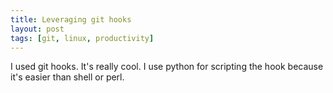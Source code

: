 ```yaml
---
title: Leveraging git hooks
layout: post
tags: [git, linux, productivity]
---
```


I used git hooks. It's really cool. I use python for scripting the hook because it's easier than shell or perl.